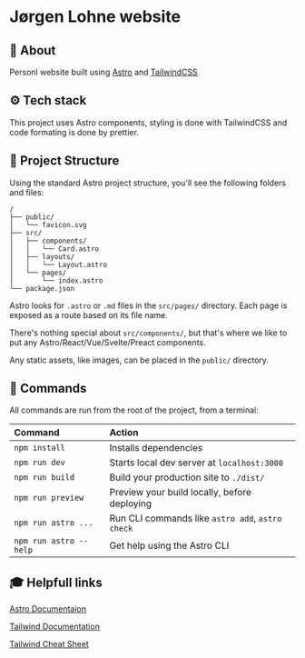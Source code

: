 # Jørgen Lohne website

## 📙 About

Personl website built using [Astro](https://astro.build/) and [TailwindCSS](https://tailwindcss.com/)

## ⚙ Tech stack

This project uses Astro components, styling is done with TailwindCSS and code formating is done by prettier.

## 🚀 Project Structure

Using the standard Astro project structure, you'll see the following folders and files:

```
/
├── public/
│   └── favicon.svg
├── src/
│   ├── components/
│   │   └── Card.astro
│   ├── layouts/
│   │   └── Layout.astro
│   └── pages/
│       └── index.astro
└── package.json
```

Astro looks for `.astro` or `.md` files in the `src/pages/` directory. Each page is exposed as a route based on its file name.

There's nothing special about `src/components/`, but that's where we like to put any Astro/React/Vue/Svelte/Preact components.

Any static assets, like images, can be placed in the `public/` directory.

## 🧞 Commands

All commands are run from the root of the project, from a terminal:

| Command                | Action                                           |
| :--------------------- | :----------------------------------------------- |
| `npm install`          | Installs dependencies                            |
| `npm run dev`          | Starts local dev server at `localhost:3000`      |
| `npm run build`        | Build your production site to `./dist/`          |
| `npm run preview`      | Preview your build locally, before deploying     |
| `npm run astro ...`    | Run CLI commands like `astro add`, `astro check` |
| `npm run astro --help` | Get help using the Astro CLI                     |

## 🎓 Helpfull links

[Astro Documentaion](https://docs.astro.build)

[Tailwind Documentation](https://tailwindcss.com/docs/installation)

[Tailwind Cheat Sheet](https://tailwindcomponents.com/cheatsheet/)
